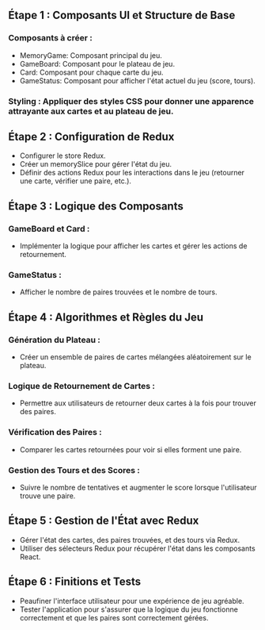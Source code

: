 ## Étape 1 : Composants UI et Structure de Base

### Composants à créer :

- MemoryGame: Composant principal du jeu.
- GameBoard: Composant pour le plateau de jeu.
- Card: Composant pour chaque carte du jeu.
- GameStatus: Composant pour afficher l'état actuel du jeu (score, tours).

### Styling : Appliquer des styles CSS pour donner une apparence attrayante aux cartes et au plateau de jeu.

## Étape 2 : Configuration de Redux

- Configurer le store Redux.
- Créer un memorySlice pour gérer l'état du jeu.
- Définir des actions Redux pour les interactions dans le jeu (retourner une carte, vérifier une paire, etc.).

## Étape 3 : Logique des Composants

### GameBoard et Card :

- Implémenter la logique pour afficher les cartes et gérer les actions de retournement.

### GameStatus :

- Afficher le nombre de paires trouvées et le nombre de tours.

## Étape 4 : Algorithmes et Règles du Jeu

### Génération du Plateau :

- Créer un ensemble de paires de cartes mélangées aléatoirement sur le plateau.

### Logique de Retournement de Cartes :

- Permettre aux utilisateurs de retourner deux cartes à la fois pour trouver des paires.

### Vérification des Paires :

- Comparer les cartes retournées pour voir si elles forment une paire.

### Gestion des Tours et des Scores :

- Suivre le nombre de tentatives et augmenter le score lorsque l'utilisateur trouve une paire.

## Étape 5 : Gestion de l'État avec Redux

- Gérer l'état des cartes, des paires trouvées, et des tours via Redux.
- Utiliser des sélecteurs Redux pour récupérer l'état dans les composants React.

## Étape 6 : Finitions et Tests

- Peaufiner l'interface utilisateur pour une expérience de jeu agréable.
- Tester l'application pour s'assurer que la logique du jeu fonctionne correctement et que les paires sont correctement gérées.
